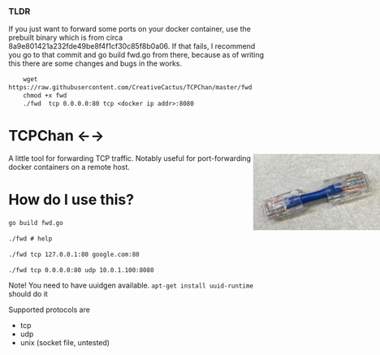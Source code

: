 ### TLDR

If you just want to forward some ports on your docker container, use the prebuilt binary which is from circa 8a9e801421a232fde49be8f4f1cf30c85f8b0a06. If that fails, I recommend you go to that commit and go build fwd.go from there, because as of writing this there are some changes and bugs in the works.

``` 
    wget https://raw.githubusercontent.com/CreativeCactus/TCPChan/master/fwd
    chmod +x fwd
    ./fwd  tcp 0.0.0.0:80 tcp <docker ip addr>:8080
```

# TCPChan ←→

<img src="https://raw.githubusercontent.com/CreativeCactus/TCPChan/master/cat.png" alt="cat" style="height:150px; width:250px; right: 0px; position:absolute;"></img>

A little tool for forwarding TCP traffic. Notably useful for port-forwarding docker containers on a remote host.

# How do I use this?

``` go build fwd.go ```

``` ./fwd # help ```

``` ./fwd tcp 127.0.0.1:80 google.com:80 ```

``` ./fwd tcp 0.0.0.0:80 udp 10.0.1.100:8080 ```

Note! You need to have uuidgen available. ``` apt-get install uuid-runtime ``` should do it

Supported protocols are 
 - tcp
 - udp
 - unix (socket file, untested)

